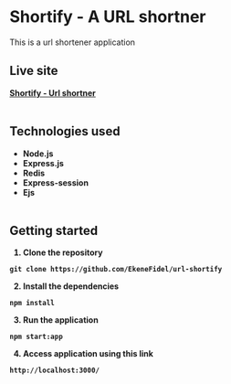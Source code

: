 # Shortify - A URL shortner

This is a url shortener application <b><b>

## Live site

[Shortify - Url shortner](http://shortify-2zur.onrender.com/) <br><br>

## Technologies used

-   Node.js
-   Express.js
-   Redis
-   Express-session
-   Ejs
    <br><br>

## Getting started

1. Clone the repository

```console
git clone https://github.com/EkeneFidel/url-shortify
```

2. Install the dependencies

```console
npm install
```

3. Run the application

```console
npm start:app
```

4. Access application using this link

```console
http://localhost:3000/
```
